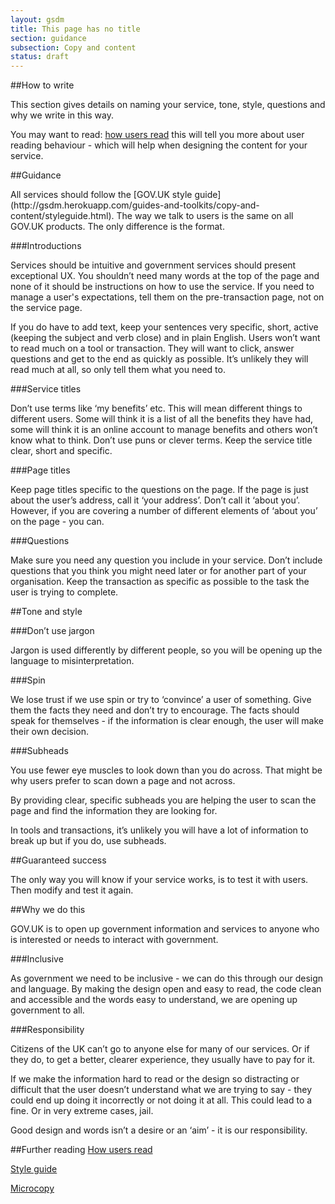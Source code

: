 ```yaml
---
layout: gsdm
title: This page has no title
section: guidance
subsection: Copy and content
status: draft
---
```

    
##How to write

<p>This section gives details on naming your service, tone, style, questions and why we write in this way.</p>

You may want to read: [how users read](http://gsdm.herokuapp.com/guides-and-toolkits/copy-and-content/readingages.html) this will tell you more about user reading behaviour - which will help when designing the content for your service.

##Guidance
<p>All services should follow the [GOV.UK style guide](http://gsdm.herokuapp.com/guides-and-toolkits/copy-and-content/styleguide.html).
The way we talk to users is the same on all GOV.UK products. The only difference is the format.

###Introductions
<p>Services should be intuitive and government services should present exceptional UX. You shouldn’t need many words at the top of the page and none of it should be instructions on how to use the service. If you need to manage a user's expectations, tell them on the pre-transaction page, not on the service page.</p>

<p>If you do have to add text, keep your sentences very specific, short, active (keeping the subject and verb close) and in plain English. Users won’t want to read much on a tool or transaction. They will want to click, answer questions and get to the end as quickly as possible. It’s unlikely they will read much at all, so only tell them what you need to.</p>

###Service titles
<p>Don’t use terms like ‘my benefits’ etc. This will mean different things to different users. Some will think it is a list of all the benefits they have had, some will think it is an online account to manage benefits and others won’t know what to think. Don’t use puns or clever terms. Keep the service title clear, short and specific.</p>

###Page titles
<p>Keep page titles specific to the questions on the page. If the page is just about the user’s address, call it ‘your address’. Don’t call it ‘about you’. However, if you are covering a number of different elements of ‘about you’ on the page - you can. </p>

###Questions
<p>Make sure you need any question you include in your service. Don’t include questions that you think you might need later or for another part of your organisation. Keep the transaction as specific as possible to the task the user is trying to complete.</p>

##Tone and style

###Don’t use jargon  
<p>Jargon is used differently by different people, so you will be opening up the language to misinterpretation.</p>

###Spin
<p>We lose trust if we use spin or try to ‘convince’ a user of something. Give them the facts they need and don’t try to encourage. The facts should speak for themselves - if the information is clear enough, the user will make their own decision.</p>

###Subheads
<p>You use fewer eye muscles to look down than you do across. That might be why users prefer to scan down a page and not across.</p>

<p>By providing clear, specific subheads you are helping the user to scan the page and find the information they are looking for.</p>

<p>In tools and transactions, it’s unlikely you will have a lot of information to break up but if you do, use subheads. </p>

##Guaranteed success
<p>The only way you will know if your service works, is to test it with users. Then modify and test it again. </p>


##Why we do this
<p>GOV.UK is to open up government information and services to anyone who is interested or needs to interact with government.</p>

###Inclusive
<p>As government we need to be inclusive - we can do this through our design and language. By making the design open and easy to read, the code clean and accessible and the words easy to understand, we are opening up government to all. </p>

###Responsibility
<p>Citizens of the UK can’t go to anyone else for many of our services. Or if they do, to get a better, clearer experience, they usually have to pay for it.</p>

<p>If we make the information hard to read or the design so distracting or difficult that the user doesn’t understand what we are trying to say - they could end up doing it incorrectly or not doing it at all. This could lead to a fine. Or in very extreme cases, jail.</p>

<p>Good design and words isn’t a desire or an ‘aim’ - it is our responsibility.</p>

##Further reading
[How users read](http://gsdm.herokuapp.com/handbook/29/)

[Style guide](http://gsdm.herokuapp.com/handbook/32/)

[Microcopy](http://gsdm.herokuapp.com/handbook/34/)



